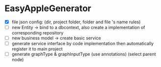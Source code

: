 # EasyAppleGenerator

- [x] file json config: (dir, project folder, folder and file 's name rules)
- [ ] new Entity -> bind to a dbcontext, also create a implementation of corresponding repository
- [ ] new business model -> create basic service
- [ ] generate service interface by code implementation then automatically register it to main project
- [ ] generate graphType & graphInputType (use annotations) (select parent node)
